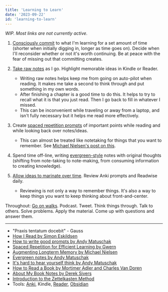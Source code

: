```yaml
---
title: 'Learning to Learn'
date: '2023-09-22'
id: 'learning-to-learn'
---
```

*WIP. Most links are not currently active.*

1. [Consciously commit]() to what I'm learning for a set amount of time (shorter when initially digging in, longer as time goes on). Decide when I'll reconsider whether or not it's worth continuing. Be at peace with the fear of missing out that committing creates.

2. [Take raw notes](https://granthale.com/books) as I go. Highlight memorable ideas in Kindle or Reader.

    - Writing raw notes helps keep me from going on auto-pilot when reading. It makes me take a second to think through and put something in my own words.
    - After finishing a chapter is a good time to do this. It helps to try to recall what it is that you just read. Then I go back to fill in whatever I missed.
    - This can be inconvenient while traveling or away from a laptop, and isn't fully necessary but it helps me read more effectively.

3. Create [spaced repetition prompts]() of important points while reading and while looking back over notes/ideas.

    - This can almost be treated like notetaking for things that you want to remember. See [Michael Nielsen's post on this](http://augmentingcognition.com/ltm.html).

4. Spend time off-line, writing [evergreen-style]() notes with original thoughts (shifting from note-taking to note-making, from consuming information to creating knowledge).

5. [Allow ideas to marinate over time](). Review Anki prompts and Readwise daily.

    - Reviewing is not only a way to remember things. It's also a way to keep things you want to keep thinking about front-and-center.

Throughout: [Go on walks](). Podcast. Tweet. Think things through. Talk to others. Solve problems. Apply the material. Come up with questions and answer them.

----

- "Praxis tentatum docebit" - Gauss
- [How I Read by Simon Eskildsen](https://sirupsen.com/read)
- [How to write good prompts by Andy Matuschak](https://andymatuschak.org/prompts/)
- [Spaced Repetition for Efficient Learning by Gwern](https://gwern.net/spaced-repetition)
- [Augmenting Longterm Memory by Michael Nielsen](http://augmentingcognition.com/ltm.html)
- [Evergreen notes by Andy Matuschak](https://notes.andymatuschak.org/Evergreen_notes)
- [It's hard to hear yourself think by Andy Matuschak](https://notes.andymatuschak.org/It%E2%80%99s_hard_to_hear_yourself_think)
- [How to Read a Book by Mortimer Adler and Charles Van Doren](https://www.amazon.com/How-Read-Book-Classic-Intelligent/dp/0671212095)
- [About My Book Notes by Derek Sivers](https://sive.rs/bfaq)
- [Introduction to the Zettelkasten Method](https://zettelkasten.de/introduction/)
- Tools: [Anki](https://ankiweb.net/), Kindle, [Reader](https://readwise.io/read), [Obsidian](https://obsidian.md/)
